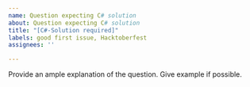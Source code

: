 ```yaml
---
name: Question expecting C# solution
about: Question expecting C# solution
title: "[C#-Solution required]"
labels: good first issue, Hacktoberfest
assignees: ''

---
```


Provide an ample explanation of the question.
Give example if possible.
